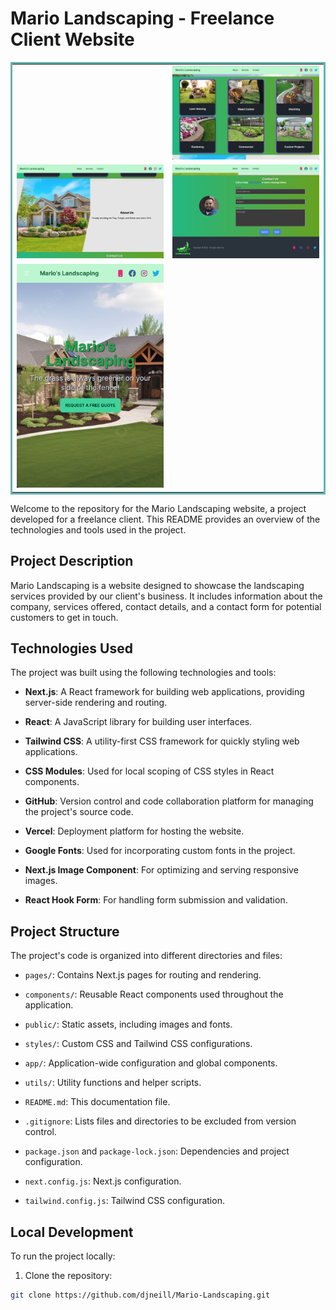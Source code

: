 # Mario Landscaping - Freelance Client Website
<table bordercolor="#66b2b2">

<tr>
<td width="50%" valign="top">
    <img src="public/one.png" width="100%" alt="" />
</td>

<td width="50%" align="center" valign="top">
     <img src="public/two.png" width="100%" alt="" />
</td>
        </tr>
<tr>
<td width="50%" valign="top">
    <img src="public/three.png" width="100%" alt="" />
 </td>

<td width="50%" valign="top">
   <img src="public/four.png" width="100%" alt="" />
</td>
</tr>

<tr>
<td width="50%" valign="top">
     <img src="public/five.png" width="100%" alt="" />
</td>

<td width="50%" valign="top">
</td>
</tr>
    </table>

Welcome to the repository for the Mario Landscaping website, a project developed for a freelance client. This README provides an overview of the technologies and tools used in the project.

## Project Description

Mario Landscaping is a website designed to showcase the landscaping services provided by our client's business. It includes information about the company, services offered, contact details, and a contact form for potential customers to get in touch.

## Technologies Used

The project was built using the following technologies and tools:

- **Next.js**: A React framework for building web applications, providing server-side rendering and routing.

- **React**: A JavaScript library for building user interfaces.

- **Tailwind CSS**: A utility-first CSS framework for quickly styling web applications.

- **CSS Modules**: Used for local scoping of CSS styles in React components.

- **GitHub**: Version control and code collaboration platform for managing the project's source code.

- **Vercel**: Deployment platform for hosting the website.

- **Google Fonts**: Used for incorporating custom fonts in the project.

- **Next.js Image Component**: For optimizing and serving responsive images.

- **React Hook Form**: For handling form submission and validation.

## Project Structure

The project's code is organized into different directories and files:

- `pages/`: Contains Next.js pages for routing and rendering.

- `components/`: Reusable React components used throughout the application.

- `public/`: Static assets, including images and fonts.

- `styles/`: Custom CSS and Tailwind CSS configurations.

- `app/`: Application-wide configuration and global components.

- `utils/`: Utility functions and helper scripts.

- `README.md`: This documentation file.

- `.gitignore`: Lists files and directories to be excluded from version control.

- `package.json` and `package-lock.json`: Dependencies and project configuration.

- `next.config.js`: Next.js configuration.

- `tailwind.config.js`: Tailwind CSS configuration.

## Local Development

To run the project locally:

1. Clone the repository:

```bash
git clone https://github.com/djneill/Mario-Landscaping.git
